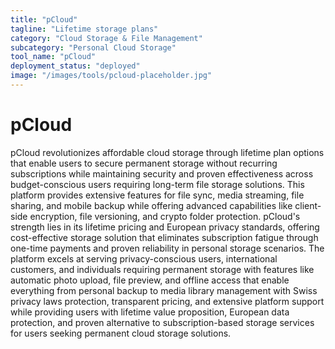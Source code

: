 ```yaml
---
title: "pCloud"
tagline: "Lifetime storage plans"
category: "Cloud Storage & File Management"
subcategory: "Personal Cloud Storage"
tool_name: "pCloud"
deployment_status: "deployed"
image: "/images/tools/pcloud-placeholder.jpg"
---
```


# pCloud

pCloud revolutionizes affordable cloud storage through lifetime plan options that enable users to secure permanent storage without recurring subscriptions while maintaining security and proven effectiveness across budget-conscious users requiring long-term file storage solutions. This platform provides extensive features for file sync, media streaming, file sharing, and mobile backup while offering advanced capabilities like client-side encryption, file versioning, and crypto folder protection. pCloud's strength lies in its lifetime pricing and European privacy standards, offering cost-effective storage solution that eliminates subscription fatigue through one-time payments and proven reliability in personal storage scenarios. The platform excels at serving privacy-conscious users, international customers, and individuals requiring permanent storage with features like automatic photo upload, file preview, and offline access that enable everything from personal backup to media library management with Swiss privacy laws protection, transparent pricing, and extensive platform support while providing users with lifetime value proposition, European data protection, and proven alternative to subscription-based storage services for users seeking permanent cloud storage solutions.